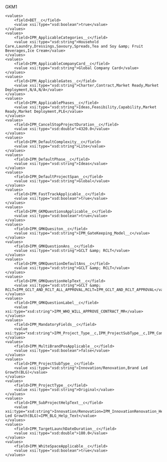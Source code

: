 <?xml version="1.0" encoding="UTF-8"?>
<CustomMetadata xmlns="http://soap.sforce.com/2006/04/metadata" xmlns:xsi="http://www.w3.org/2001/XMLSchema-instance" xmlns:xsd="http://www.w3.org/2001/XMLSchema">
    <label>GKM1</label>
     
    <values>
        <field>BET__c</field>
        <value xsi:type="xsd:boolean">true</value>
    </values>
    <values>
        <field>IPM_ApplicableCategories__c</field>
        <value xsi:type="xsd:string">Household Care,Laundry,Dressings,Savoury,Spreads,Tea and Soy &amp; Fruit Beverages,Ice Cream</value>
    </values>
    <values>
        <field>IPM_ApplicableCompanyCard__c</field>
        <value xsi:type="xsd:string">Global Company Card</value>
    </values>
    <values>
        <field>IPM_ApplicableGates__c</field>
        <value xsi:type="xsd:string">Charter,Contract,Market Ready,Market Deployment,N/A,N/A</value>
    </values>
    <values>
        <field>IPM_ApplicablePhases__c</field>
        <value xsi:type="xsd:string">Ideas,Feasibility,Capability,Market Ready,Market Deployment,PLE</value>
    </values>
    <values>
        <field>IPM_CancelStopProjectDuration__c</field>
        <value xsi:type="xsd:double">4320.0</value>
    </values>
    <values>
        <field>IPM_DefaultComplexity__c</field>
        <value xsi:type="xsd:string">Lite</value>
    </values>
    <values>
        <field>IPM_DefaultPhase__c</field>
        <value xsi:type="xsd:string">Ideas</value>
    </values>
    <values>
        <field>IPM_DefaultProjectSpan__c</field>
        <value xsi:type="xsd:string">Global</value>
    </values>
    <values>
        <field>IPM_FastTrackApplicable__c</field>
        <value xsi:type="xsd:boolean">true</value>
    </values>
    <values>
        <field>IPM_GKMQuestionsApplicable__c</field>
        <value xsi:type="xsd:boolean">true</value>
    </values>
    <values>
        <field>IPM_GMKQuesiton__c</field>
        <value xsi:type="xsd:string">IPM_GateKeeping_Model__c</value>
    </values>
    <values>
        <field>IPM_GMKQuestionAns__c</field>
        <value xsi:type="xsd:string">GCLT &amp; RCLT</value>
    </values>
    <values>
        <field>IPM_GMKQuestionDefaultAns__c</field>
        <value xsi:type="xsd:string">GCLT &amp; RCLT</value>
    </values>
    <values>
        <field>IPM_GMKQuestionHelpText__c</field>
        <value xsi:type="xsd:string">GCLT &amp; RCLT=IPM_GCLT_AND_RCLT_ALL_APPROVAL,RCLT=IPM_GCLT_AND_RCLT_APPROVAL</value>
    </values>
    <values>
        <field>IPM_GMKQuestionLabel__c</field>
        <value xsi:type="xsd:string">IPM_WHO_WILL_APPROVE_CONTRACT_MR</value>
    </values>
    <values>
        <field>IPM_MandatoryFields__c</field>
        <value xsi:type="xsd:string">IPM_Project_Type__c,IPM_ProjectSubType__c,IPM_Company_Card__c,IPM_Project_Name__c,IPM_Phase__c,IPM_Brand_Positioning__c,IPM_Target_Launch_Dates__c,IPM_GateKeeping_Model__c,IPM_ProjectSubType__c,IPM_Category_Text__c</value>
    </values>
    <values>
        <field>IPM_MultiBrandPosApplicable__c</field>
        <value xsi:type="xsd:boolean">false</value>
    </values>
    <values>
        <field>IPM_ProjectSubType__c</field>
        <value xsi:type="xsd:string">Innovation/Renovation,Brand Led Growth(BLG)</value>
    </values>
    <values>
        <field>IPM_ProjectType__c</field>
        <value xsi:type="xsd:string">Original</value>
    </values>
    <values>
        <field>IPM_SubProjectHelpText__c</field>
        <value xsi:type="xsd:string">Innovation/Renovation=IPM_InnovationRenovation_Help_Text,Brand Led Growth(BLG)=IPM_BLG_Help_Text</value>
    </values>
    <values>
        <field>IPM_TargetLaunchDateDuration__c</field>
        <value xsi:type="xsd:double">180.0</value>
    </values>
    <values>
        <field>IPM_WhiteSpaceApplicable__c</field>
        <value xsi:type="xsd:boolean">true</value>
    </values>
</CustomMetadata>
